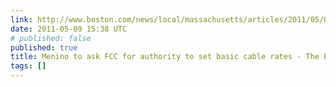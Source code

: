 ```yaml
---
link: http://www.boston.com/news/local/massachusetts/articles/2011/05/09/menino_to_ask_fcc_for_authority_to_set_basic_cable_rates/?p1=News_links
date: 2011-05-09 15:38 UTC
# published: false
published: true
title: Menino to ask FCC for authority to set basic cable rates - The Boston Globe
tags: []
---
```



